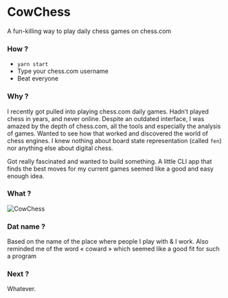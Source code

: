 # CowChess

A fun-killing way to play daily chess games on chess.com

### How ?

- `yarn start`
- Type your chess.com username
- Beat everyone

### Why ?

I recently got pulled into playing chess.com daily games. Hadn’t played chess in years, and never online. Despite an outdated interface, I was amazed by the depth of chess.com, all the tools and especially the analysis of games. Wanted to see how that worked and discovered the world of chess engines. I knew nothing about board state representation (called `fen`) nor anything else about digital chess.

Got really fascinated and wanted to build something. A little CLI app that finds the best moves for my current games seemed like a good and easy enough idea.

### What ?

![CowChess](https://i.imgur.com/q27IF0v.png)

### Dat name ?

Based on the name of the place where people I play with & I work. Also reminded me of the word « coward » which seemed like a good fit for such a program

### Next ?

Whatever. 